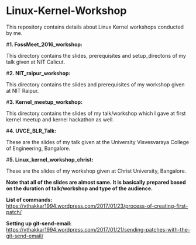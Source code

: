 # Linux-Kernel-Workshop

This repository contains details about Linux Kernel workshops conducted by me.

#**1. FossMeet_2016_workshop:**

This directory contains the slides, prerequisites and setup_directons of my talk given at NIT Calicut.

#**2. NIT_raipur_workshop:**

This directory contains the slides and prerequisites of my workshop given at NIT Raipur.

#**3. Kernel_meetup_workshop:**

This directory contains the slides of my talk/workshop which I gave at first kernel meetup and kernel hackathon as well.

#**4. UVCE_BLR_Talk:**

These are the slides of my talk given at the University Visvesvaraya College of Engineering, Bangalore.

#**5. Linux_kernel_workshop_christ:**

These are the slides of my workshop given at Christ University, Bangalore.

**Note that all of the slides are almost same. It is basically prepared based on the duration of talk/workshop and type of the audience.** 

**List of commands:** https://vthakkar1994.wordpress.com/2017/01/23/process-of-creating-first-patch/

**Setting up git-send-email:** https://vthakkar1994.wordpress.com/2017/01/21/sending-patches-with-the-git-send-email/
